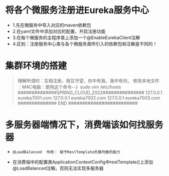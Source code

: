 # 将各个微服务注册进Eureka服务中心
* 1.先在微服务中导入对应的maven依赖包
* 2.在yaml文件中添加对应的配置，开启注册功能
* 3.在每个微服务的主程序类上添加一个@EnableEurekaClient注解
* 4.区别：注册服务中心类与各个微服务类所引入的依赖包和注解是不同的！

# 集群环境的搭建
>  理解所谓的：互相注册，相互守望，你中有我，我中有你。
>  修改本地文件 ：MAC电脑：使用这个命令--》sudo vim /etc/hosts
>  ##############SPRING_CLOUD_2022###############
>  127.0.0.1 eureka7001.com
>  127.0.0.1 eureka7002.com
>  127.0.0.1 eureka7003.com
>  ############## END #########################

# 多服务器端情况下，消费端该如何找服务器
*     @LoadBalanced  作用： 赋予RestTemplate负载均衡的能力
* 在消费端中的配置类ApplicationContextConfig中restTemplate()上添加@LoadBalanced注解。否则无法实现多服务器

   
   
   
   
   
